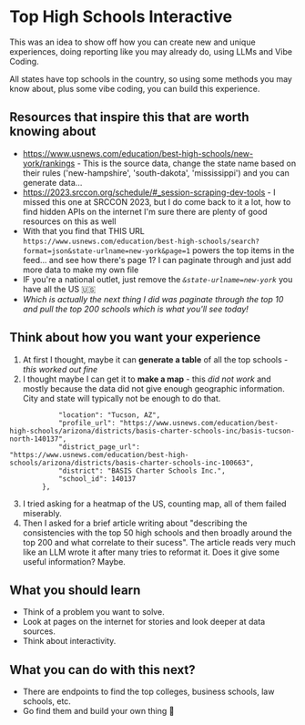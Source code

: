 # Top High Schools Interactive

This was an idea to show off how you can create new and unique experiences, doing reporting like you may already do, using LLMs and Vibe Coding.

All states have top schools in the country, so using some methods you may know about, plus some vibe coding, you can build this experience.

## Resources that inspire this that are worth knowing about

* https://www.usnews.com/education/best-high-schools/new-york/rankings - This is the source data, change the state name based on their rules ('new-hampshire', 'south-dakota', 'mississippi') and you can generate data...
* https://2023.srccon.org/schedule/#_session-scraping-dev-tools - I missed this one at SRCCON 2023, but I do come back to it a lot, how to find hidden APIs on the internet I'm sure there are plenty of good resources on this as well
* With that you find that THIS URL
```https://www.usnews.com/education/best-high-schools/search?format=json&state-urlname=new-york&page=1```
powers the top items in the feed... and see how there's page 1? I can paginate through and just add more data to make my own file
* IF you're a national outlet, just remove the *`&state-urlname=new-york`* you have all the US 🇺🇸
* *Which is actually the next thing I did was paginate through the top 10 and pull the top 200 schools which is what you'll see today!*

## Think about how you want your experience
1. At first I thought, maybe it can **generate a table** of all the top schools - *this worked out fine*
2. I thought maybe I can get it to **make a map** - this *did not work* and mostly because the data did not give enough geographic information. City and state will typically not be enough to do that. 
```"school": {
            "location": "Tucson, AZ",
            "profile_url": "https://www.usnews.com/education/best-high-schools/arizona/districts/basis-charter-schools-inc/basis-tucson-north-140137",
            "district_page_url": "https://www.usnews.com/education/best-high-schools/arizona/districts/basis-charter-schools-inc-100663",
            "district": "BASIS Charter Schools Inc.",
            "school_id": 140137
        },
```
3. I tried asking for a heatmap of the US, counting map, all of them failed miserably.
4. Then I asked for a brief article writing about "describing the consistencies with the top 50 high schools and then broadly around the top 200 and what correlate to their sucess". The article reads very much like an LLM wrote it after many tries to reformat it. Does it give some useful information? Maybe.

## What you should learn
- Think of a problem you want to solve. 
- Look at pages on the internet for stories and look deeper at data sources.
- Think about interactivity.

## What you can do with this next?
* There are endpoints to find the top colleges, business schools, law schools, etc.
* Go find them and build your own thing 🙂